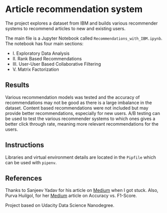 # Article recommendation system

The project explores a dataset from IBM and builds various recommender systems to recommend articles to new and existing users.

The main file is a Jupyter Notebook called `Recommendations_with_IBM.ipynb`. The notebook has four main sections:

- I. Exploratory Data Analysis
- II. Rank Based Recommendations
- III. User-User Based Collaborative Filtering
- V. Matrix Factorization

## Results

Various recommendation models was tested and the accuracy of recommendations may not be good as there is a large imbalance in the dataset. Content based recommendations were not included but may provide better recommendations, especially for new users. A/B testing can be used to test the various recommender systems to which ones gives a better click through rate, meaning more relevant recommendations for the users.

## Instructions

Libraries and virtual environment details are located in the `Pipfile` which can be used with `pipenv`.

## References

Thanks to Sanjeev Yadav for his article on [Medium](https://sanjeevai.medium.com/recommendations-with-ibm-7f89d25375fc#:~:text=%20Recommendations%20with%20IBM%20%201%20Exploratory%20Data,create%20user_item_matrix%20from%20df%20in%20which...%20More%20) when I got stuck.
Also, Purva Huilgol, for her [Medium](https://medium.com/analytics-vidhya/accuracy-vs-f1-score-6258237beca2) article on Accuracy vs. F1-Score.

Project based on Udacity Data Science Nanodegree.
